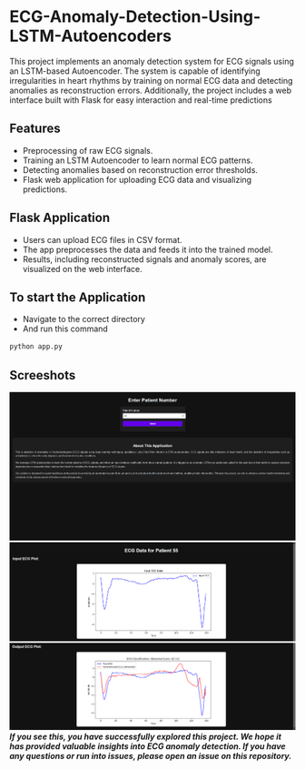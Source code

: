 # ECG-Anomaly-Detection-Using-LSTM-Autoencoders
This project implements an anomaly detection system for ECG signals using an LSTM-based Autoencoder. The system is capable of identifying irregularities in heart rhythms by training on normal ECG data and detecting anomalies as reconstruction errors. Additionally, the project includes a web interface built with Flask for easy interaction and real-time predictions
## Features
- Preprocessing of raw ECG signals.
- Training an LSTM Autoencoder to learn normal ECG patterns.
- Detecting anomalies based on reconstruction error thresholds.
- Flask web application for uploading ECG data and visualizing predictions.
## Flask Application
- Users can upload ECG files in CSV format.
- The app preprocesses the data and feeds it into the trained model.
- Results, including reconstructed signals and anomaly scores, are visualized on the web interface.
## To start the Application
- Navigate to the correct directory
- And run this command
``` bash
python app.py
```
## Screeshots
![img1](https://github.com/CodeWizardRakesh/ECG-Anomaly-Detection-Using-LSTM-Autoencoders/blob/main/images/Screenshot%202025-01-19%20112932.png)
![img2](https://github.com/CodeWizardRakesh/ECG-Anomaly-Detection-Using-LSTM-Autoencoders/blob/main/images/Screenshot%202025-01-19%20113058.png)
![img3](https://github.com/CodeWizardRakesh/ECG-Anomaly-Detection-Using-LSTM-Autoencoders/blob/main/images/Screenshot%202025-01-19%20113138.png)
***If you see this, you have successfully explored this project. We hope it has provided valuable insights into ECG anomaly detection. If you have any questions or run into issues, please open an issue on this repository.***
